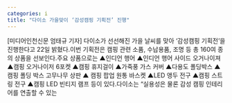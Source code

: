```yaml
---
categories: i
title: "다이소 가을맞이 ‘감성캠핑 기획전’ 진행"
---
```

[미디어인천신문 엄태규 기자] 다이소가 선선해진 가을 날씨를 맞아 ‘감성캠핑 기획전’을 진행한다고 22일 밝혔다.이번 기획전은 캠핑 관련 소품, 수납용품, 조명 등 총 160여 종의 상품을 선보인다.주요 상품으로는 ▲인디언 행어 ▲인디언 행어 사이드 오거나이져 ▲캠핑 오거나이저 6포켓 ▲캠핑 휴지걸이 ▲가죽풍 가스 커버 ▲다용도 폴딩박스 ▲캠핑 폴딩 박스 고무나무 상판 ▲ 캠핑 팝업 원통 바스켓 ▲LED 앵두 전구 ▲캠핑 스트링 전구 ▲캠핑 LED 빈티지 램프 등이 있다.다이소는 “실용성은 물론 감성 캠핑 인테리어를 연출할 수 있는
